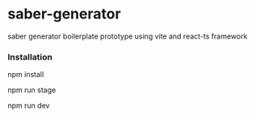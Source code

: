 # saber-generator
saber generator boilerplate prototype using vite and react-ts framework

### Installation
npm install

npm run stage

npm run dev
